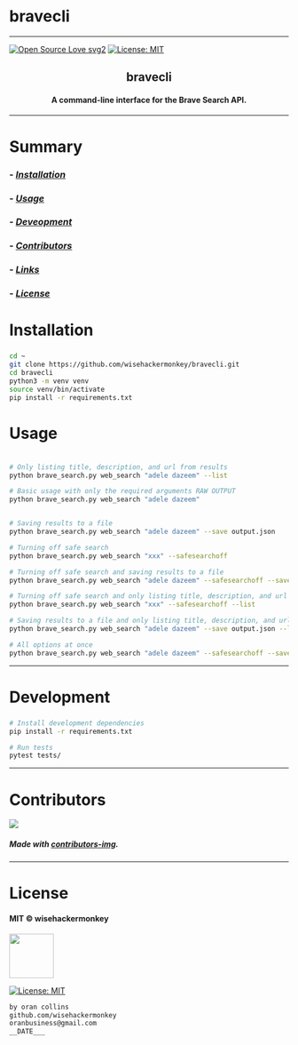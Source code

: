 # bravecli
----
[![Open Source Love svg2](https://badges.frapsoft.com/os/v2/open-source.svg?v=103)](https://github.com/ellerbrock/open-source-badges/)
[![License: MIT](https://img.shields.io/badge/License-MIT-yellow.svg)](https://opensource.org/licenses/MIT)

<h2 align="center">bravecli</h2>

<h4 align="center">A command-line interface for the Brave Search API.</h4>

---

# Summary
### -  *[Installation](#Installation)*
### -  *[Usage](#Usage)*
### -  *[Deveopment](#For-developers)*
### -  *[Contributors](#Contributors)*
### -  *[Links](#Links)*
### -  *[License](#License)*

 
# Installation
### 
```bash
cd ~
git clone https://github.com/wisehackermonkey/bravecli.git
cd bravecli
python3 -m venv venv
source venv/bin/activate
pip install -r requirements.txt
``` 




# Usage
### 
```bash

# Only listing title, description, and url from results
python brave_search.py web_search "adele dazeem" --list

# Basic usage with only the required arguments RAW OUTPUT
python brave_search.py web_search "adele dazeem"


# Saving results to a file
python brave_search.py web_search "adele dazeem" --save output.json

# Turning off safe search
python brave_search.py web_search "xxx" --safesearchoff

# Turning off safe search and saving results to a file
python brave_search.py web_search "adele dazeem" --safesearchoff --save output.json

# Turning off safe search and only listing title, description, and url from results
python brave_search.py web_search "xxx" --safesearchoff --list

# Saving results to a file and only listing title, description, and url from results
python brave_search.py web_search "adele dazeem" --save output.json --list

# All options at once
python brave_search.py web_search "adele dazeem" --safesearchoff --save output.json --list

```





-----------------
# Development
### 
```bash
# Install development dependencies
pip install -r requirements.txt

# Run tests
pytest tests/
```










 -----------------
# Contributors

[![](https://contrib.rocks/image?repo=wisehackermonkey/bravecli)](https://github.com/wisehackermonkey/bravecli/graphs/contributors)

##### Made with [contributors-img](https://contrib.rocks).

-----------------


# License

#### MIT © wisehackermonkey
<img src="https://149753425.v2.pressablecdn.com/wp-content/uploads/2009/06/OSI_Standard_Logo_100X130.png" width="80">

[![License: MIT](https://img.shields.io/badge/License-MIT-yellow.svg)](https://opensource.org/licenses/MIT)
```bash
by oran collins
github.com/wisehackermonkey
oranbusiness@gmail.com
__DATE___
```
<!-- 

# Docker
### Build
```bash
cd ~
git clone https://github.com/wisehackermonkey/bravecli.git
cd bravecli
docker build -t wisehackermonkey/bravecli:latest .  
```
### Run
```bash
docker run -it --rm --name wisehackermonkey/bravecli:latest  
```
### Docker-compose
```bash
docker-compose build
docker-compose up 
```
# Publish Docker Image
```bash
docker build -t wisehackermonkey/bravecli:latest .
docker login
docker push wisehackermonkey/bravecli:latest
```
# Deploy on netlify
```
npm install netlify-cli -g
netlify login
netlify deploy
netlify deploy --prod
```
-->
